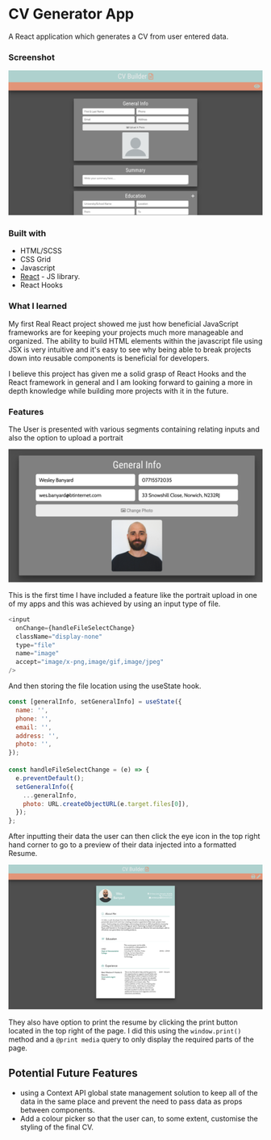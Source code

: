 # CV Generator App

A React application which generates a CV from user entered data.

### Screenshot

![](src/images/CvGeneratorAppScreenshot.png)

### Built with

- HTML/SCSS
- CSS Grid
- Javascript
- [React](https://reactjs.org/) - JS library.
- React Hooks

### What I learned

My first Real React project showed me just how beneficial JavaScript frameworks are for keeping your projects much more manageable and organized. The ability to build HTML elements within the javascript file using JSX is very intuitive and it's easy to see why being able to break projects down into reusable components is beneficial for developers.

I believe this project has given me a solid grasp of React Hooks and the React framework in general and I am looking forward to gaining a more in depth knowledge while building more projects with it in the future.

### Features

The User is presented with various segments containing relating inputs and also the option to upload a portrait

![](src/images/GeneralInfoScreenshot.png)

This is the first time I have included a feature like the portrait upload in one of my apps and this was achieved by using an input type of file.

```javascript
<input
  onChange={handleFileSelectChange}
  className="display-none"
  type="file"
  name="image"
  accept="image/x-png,image/gif,image/jpeg"
/>
```

And then storing the file location using the useState hook.

```javascript
const [generalInfo, setGeneralInfo] = useState({
  name: '',
  phone: '',
  email: '',
  address: '',
  photo: '',
});

const handleFileSelectChange = (e) => {
  e.preventDefault();
  setGeneralInfo({
    ...generalInfo,
    photo: URL.createObjectURL(e.target.files[0]),
  });
};
```

After inputting their data the user can then click the eye icon in the top right hand corner to go to a preview of their data injected into a formatted Resume.

![](src/images/previeScreenshot.png)

They also have option to print the resume by clicking the print button located in the top right of the page. I did this using the `window.print()` method and a `@print media` query to only display the required parts of the page.

## Potential Future Features

- using a Context API global state management solution to keep all of the data in the same place and prevent the need to pass data as props between components.
- Add a colour picker so that the user can, to some extent, customise the styling of the final CV.


